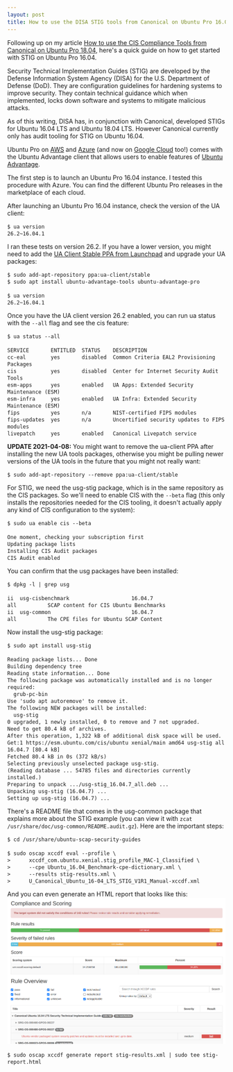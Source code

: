 ```yaml
---
layout: post
title: How to use the DISA STIG tools from Canonical on Ubuntu Pro 16.04
---
```


Following up on my article [How to use the CIS Compliance Tools from Canonical on Ubuntu Pro 18.04](https://davecore82.github.io/How-to-use-the-CIS-Compliance-Tools-from-Canonical-on-Ubuntu-Pro-18.04/), here's a quick guide on how to get started with STIG on Ubuntu Pro 16.04.

Security Technical Implementation Guides (STIG) are developed by the Defense Information System Agency (DISA) for the U.S. Department of Defense (DoD). They are configuration guidelines for hardening systems to improve security. They contain technical guidance which when implemented, locks down software and systems to mitigate malicious attacks.

As of this writing, DISA has, in conjunction with Canonical, developed STIGs for Ubuntu 16.04 LTS and Ubuntu 18.04 LTS. However Canonical currently only has audit tooling for STIG on Ubuntu 16.04.

Ubuntu Pro on  [AWS](https://ubuntu.com/aws/pro)  and  [Azure](https://ubuntu.com/azure/pro)  (and now on  [Google Cloud](https://ubuntu.com/gcp/pro)  too!) comes with the Ubuntu Advantage client that allows users to enable features of  [Ubuntu Advantage](https://ubuntu.com/advantage).

The first step is to launch an Ubuntu Pro 16.04 instance. I tested this procedure with Azure. You can find the different Ubuntu Pro releases in the marketplace of each cloud.

After launching an Ubuntu Pro 16.04 instance, check the version of the UA client:

```console
$ ua version  
26.2~16.04.1
```

I ran these tests on version 26.2. If you have a lower version, you might need to add the  [UA Client Stable PPA from Launchpad](https://launchpad.net/~ua-client/+archive/ubuntu/stable)  and upgrade your UA packages:

```console
$ sudo add-apt-repository ppa:ua-client/stable
$ sudo apt install ubuntu-advantage-tools ubuntu-advantage-pro

$ ua version  
26.2~16.04.1
```

Once you have the UA client version 26.2 enabled, you can run ua status with the `--all` flag and see the cis feature:

```console
$ ua status --all

SERVICE       ENTITLED  STATUS    DESCRIPTION
cc-eal        yes       disabled  Common Criteria EAL2 Provisioning Packages
cis           yes       disabled  Center for Internet Security Audit Tools
esm-apps      yes       enabled   UA Apps: Extended Security Maintenance (ESM)
esm-infra     yes       enabled   UA Infra: Extended Security Maintenance (ESM)
fips          yes       n/a       NIST-certified FIPS modules
fips-updates  yes       n/a       Uncertified security updates to FIPS modules
livepatch     yes       enabled   Canonical Livepatch service
```

**UPDATE 2021-04-08:** You might want to remove the ua-client PPA after installing the new UA tools packages, otherwise you might be pulling newer versions of the UA tools in the future that you might not really want:

```console
$ sudo add-apt-repository --remove ppa:ua-client/stable
```

For STIG, we need the usg-stig package, which is in the same repository as the CIS packages. So we'll need to enable CIS with the `--beta` flag (this only installs the repositories needed for the CIS tooling, it doesn't actually apply any kind of CIS configuration to the system):

```console
$ sudo ua enable cis --beta  

One moment, checking your subscription first  
Updating package lists  
Installing CIS Audit packages  
CIS Audit enabled
```

You can confirm that the usg packages have been installed:

```console
$ dpkg -l | grep usg

ii  usg-cisbenchmark                    16.04.7                                       all          SCAP content for CIS Ubuntu Benchmarks
ii  usg-common                          16.04.7                                       all          The CPE files for Ubuntu SCAP Content
```

Now install the usg-stig package:

```console
$ sudo apt install usg-stig

Reading package lists... Done
Building dependency tree       
Reading state information... Done
The following package was automatically installed and is no longer required:
  grub-pc-bin
Use 'sudo apt autoremove' to remove it.
The following NEW packages will be installed:
  usg-stig
0 upgraded, 1 newly installed, 0 to remove and 7 not upgraded.
Need to get 80.4 kB of archives.
After this operation, 1,322 kB of additional disk space will be used.
Get:1 https://esm.ubuntu.com/cis/ubuntu xenial/main amd64 usg-stig all 16.04.7 [80.4 kB]
Fetched 80.4 kB in 0s (372 kB/s)
Selecting previously unselected package usg-stig.
(Reading database ... 54785 files and directories currently installed.)
Preparing to unpack .../usg-stig_16.04.7_all.deb ...
Unpacking usg-stig (16.04.7) ...
Setting up usg-stig (16.04.7) ...
```

There's a README file that comes in the usg-common package that explains more about the STIG example (you can view it with `zcat /usr/share/doc/usg-common/README.audit.gz`). Here are the important steps:

```console
$ cd /usr/share/ubuntu-scap-security-guides

$ sudo oscap xccdf eval --profile \
>      xccdf_com.ubuntu.xenial.stig_profile_MAC-1_Classified \
>      --cpe Ubuntu_16.04_Benchmark-cpe-dictionary.xml \
>      --results stig-results.xml \
>      U_Canonical_Ubuntu_16-04_LTS_STIG_V1R1_Manual-xccdf.xml
```

And you can even generate an HTML report that looks like this:
![DISA STIG HTML report](https://raw.githubusercontent.com/davecore82/davecore82.github.io/master/images/disa-stig-html-report.png)

```console
$ sudo oscap xccdf generate report stig-results.xml | sudo tee stig-report.html
```



